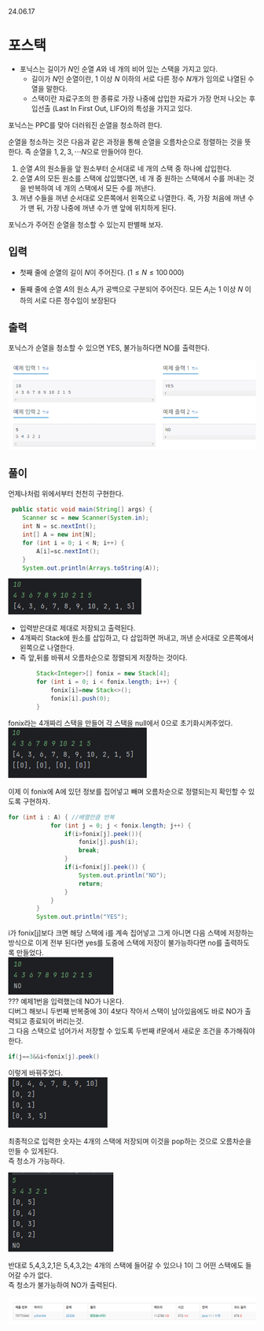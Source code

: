 24.06.17
# 포스택

- 포닉스는 길이가 $N$인 순열 $A$와 네 개의 비어 있는 스택을 가지고 있다.
  - 길이가 $N$인 순열이란, $1$ 이상 $N$ 이하의 서로 다른 정수 $N$개가 임의로 나열된 수열을 말한다.
  - 스택이란 자료구조의 한 종류로 가장 나중에 삽입한 자료가 가장 먼저 나오는 후입선출 (Last In First Out, LIFO)의 특성을 가지고 있다.  
  
포닉스는 PPC를 맞아 더러워진 순열을 청소하려 한다.

순열을 청소하는 것은 다음과 같은 과정을 통해 순열을 오름차순으로 정렬하는 것을 뜻한다. 즉 순열을 
$1, 2, 3, \cdots N$으로 만들어야 한다.

1. 순열 $A$의 원소들을 앞 원소부터 순서대로 네 개의 스택 중 하나에 삽입한다.
2. 순열 $A$의 모든 원소를 스택에 삽입했다면, 네 개 중 원하는 스택에서 수를 꺼내는 것을 반복하여 네 개의 스택에서 모든 수를 꺼낸다.
3. 꺼낸 수들을 꺼낸 순서대로 오른쪽에서 왼쪽으로 나열한다. 즉, 가장 처음에 꺼낸 수가 맨 뒤, 가장 나중에 꺼낸 수가 맨 앞에 위치하게 된다.
   
포닉스가 주어진 순열을 청소할 수 있는지 판별해 보자.

## 입력
- 첫째 줄에 순열의 길이 
$N$이 주어진다. 
$(1 ≤ N ≤ 100\,000)$ 

- 둘째 줄에 순열 
$A$의 원소 
$A_i$가 공백으로 구분되어 주어진다. 모든 
$A_i$는 
$1$ 이상 
$N$ 이하의 서로 다른 정수임이 보장된다

## 출력
포닉스가 순열을 청소할 수 있으면 YES, 불가능하다면 NO를 출력한다.

![image](./BJ/image.png)

## 풀이
언제나처럼 위에서부터 천천히 구현한다.
```java
 public static void main(String[] args) {
    Scanner sc = new Scanner(System.in);
    int N = sc.nextInt();
    int[] A = new int[N];
    for (int i = 0; i < N; i++) {
        A[i]=sc.nextInt();
    }
    System.out.println(Arrays.toString(A));
```
![image](./BJ/image-1.png)  

- 입력받은대로 제대로 저장되고 출력된다.  
- 4개짜리 Stack에 원소를 삽입하고, 다 삽입하면 꺼내고, 꺼낸 순서대로 오른쪽에서 왼쪽으로 나열한다.
- 즉 앞,뒤롤 바꿔서 오름차순으로 정렬되게 저장하는 것이다.

```java
        Stack<Integer>[] fonix = new Stack[4];
        for (int i = 0; i < fonix.length; i++) {
            fonix[i]=new Stack<>();
            fonix[i].push(0);
        }
```
fonix라는 4개짜리 스택을 만들어 각 스택을 null에서 0으로 초기화시켜주었다.  
![image](./BJ/image-2.png) 

이제 이 fonix에 A에 있던 정보를 집어넣고 빼며 오름차순으로 정렬되는지 확인할 수 있도록 구현하자.
```java
for (int i : A) { //배열만큼 반복
            for (int j = 0; j < fonix.length; j++) {
                if(i>fonix[j].peek()){ 
                    fonix[j].push(i);
                    break;
                }
                if(i<fonix[j].peek()) {
                    System.out.println("NO");
                    return;
                }
            }
        }
        System.out.println("YES");
```
i가 fonix[j]보다 크면 해당 스택에 i를 계속 집어넣고 그게 아니면 다음 스택에 저장하는 방식으로 이게 전부 된다면 yes를 도중에 스택에 저장이 불가능하다면 no를 출력하도록 만들었다.  
![image](./BJ/image-3.png)   
??? 예제1번을 입력했는데 NO가 나온다.  
디버그 해보니 두번째 반복중에 3이 4보다 작아서 스택이 남아있음에도  바로 NO가 출력되고 종료되어 버리는것.  
그 다음 스택으로 넘어가서 저장할 수 있도록 두번째 if문에서 새로운 조건을 추가해줘야한다.
```java
if(j==3&&i<fonix[j].peek()
```
이렇게 바꿔주었다.  
![image](./BJ/image-4.png)  

최종적으로 입력한 숫자는 4개의 스택에 저장되며 이것을 pop하는 것으로 오름차순을 만들 수 있게된다.  
즉 청소가 가능하다.

![image](./BJ/image-5.png)

반대로 5,4,3,2,1은 5,4,3,2는 4개의 스택에 들어갈 수 있으나 1이 그 어떤 스택에도 들어갈 수가 없다.   
즉 청소가 불가능하여 NO가 출력된다.

![image](./BJ/image-6.png)